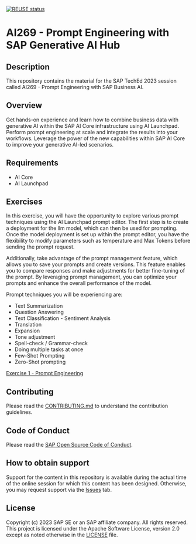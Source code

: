 [![REUSE status](https://api.reuse.software/badge/github.com/SAP-samples/teched2023-AI269)](https://api.reuse.software/info/github.com/SAP-samples/teched2023-AI269)

# AI269 - Prompt Engineering with SAP Generative AI Hub

## Description

This repository contains the material for the SAP TechEd 2023 session called AI269 - Prompt Engineering with SAP Business AI.  

## Overview

Get hands-on experience and learn how to combine business data with generative AI within the SAP AI Core infrastructure using AI Launchpad. Perform prompt engineering at scale and integrate the results into your workflows. Leverage the power of the new capabilities within SAP AI Core to improve your generative AI-led scenarios.

## Requirements
- AI Core 
- AI Launchpad

## Exercises

In this exercise, you will have the opportunity to explore various prompt techniques using the AI Launchpad prompt editor. The first step is to create a deployment for the llm model, which can then be used for prompting. Once the model deployment is set up within the prompt editor, you have the flexibility to modify parameters such as temperature and Max Tokens before sending the prompt request.

Additionally, take advantage of the prompt management feature, which allows you to save your prompts and create versions. This feature enables you to compare responses and make adjustments for better fine-tuning of the prompt. By leveraging prompt management, you can optimize your prompts and enhance the overall performance of the model.

Prompt techniques you will be experiencing are:
- Text Summarization
- Question Answering
- Text Classification - Sentiment Analysis
- Translation
- Expansion
- Tone adjustment
- Spell-check / Grammar-check
- Doing multiple tasks at once
- Few-Shot Prompting
- Zero-Shot prompting

[Exercise 1 - Prompt Engineering](exercises/ex1/)


## Contributing
Please read the [CONTRIBUTING.md](./CONTRIBUTING.md) to understand the contribution guidelines.

## Code of Conduct
Please read the [SAP Open Source Code of Conduct](https://github.com/SAP-samples/.github/blob/main/CODE_OF_CONDUCT.md).

## How to obtain support

Support for the content in this repository is available during the actual time of the online session for which this content has been designed. Otherwise, you may request support via the [Issues](../../issues) tab.

## License
Copyright (c) 2023 SAP SE or an SAP affiliate company. All rights reserved. This project is licensed under the Apache Software License, version 2.0 except as noted otherwise in the [LICENSE](LICENSES/Apache-2.0.txt) file.
